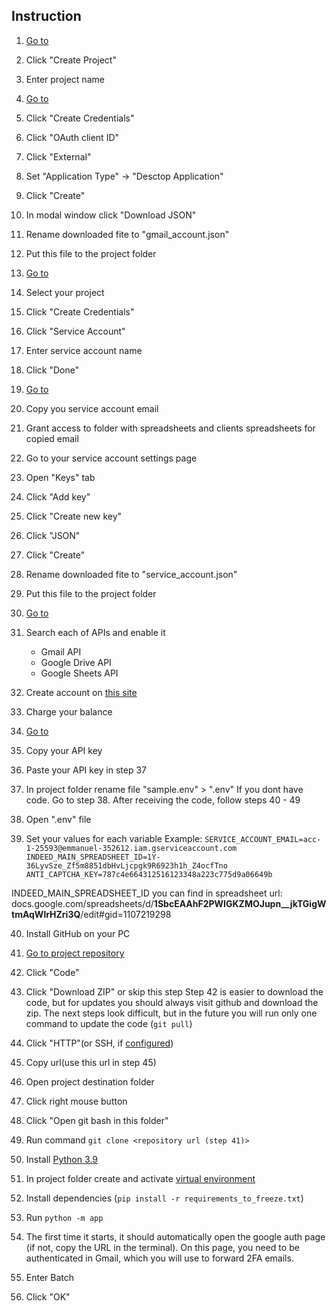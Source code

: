 ## Instruction

1. [Go to](https://console.cloud.google.com/cloud-resource-manager "Visit page")
2. Click "Create Project"
3. Enter project name
4. [Go to](https://console.cloud.google.com/apis/credentials "Go to")
5. Click "Create Credentials"
6. Click "OAuth client ID"
7. Click "External"
8. Set "Application Type" -> "Desctop Application"
9. Click "Create"
10. In modal window click "Download JSON"
11. Rename downloaded fite to "gmail_account.json"
12. Put this file to the project folder
13. [Go to](https://console.cloud.google.com/apis/credentials "Go to")
14. Select your project
15. Click "Create Credentials"
16. Click "Service Account"
17. Enter service account name
18. Click "Done"
19. [Go to](https://console.cloud.google.com/iam-admin/serviceaccounts "Go to")
20. Copy you service account email
21. Grant access to folder with spreadsheets and clients spreadsheets for copied email
22. Go to your service account settings page
23. Open "Keys" tab
24. Click "Add key"
25. Click "Create new key"
26. Click "JSON"
27. Click "Create"
28. Rename downloaded fite to "service_account.json"
29. Put this file to the project folder
30. [Go to](https://console.cloud.google.com/apis/library "Go to")
31. Search each of APIs and enable it

    - Gmail API
    - Google Drive API
    - Google Sheets API

32. Create account on [this site](https://anti-captcha.com/ "this site")
33. Charge your balance
34. [Go to](https://anti-captcha.com/clients/settings/apisetup "Go to")
35. Copy your API key
36. Paste your API key in step 37

37. In project folder rename file "sample.env" > ".env"
    If you dont have code. Go to step 38. After receiving the code, follow steps 40 - 49
38. Open ".env" file
39. Set your values for each variable
    Example:
    `SERVICE_ACCOUNT_EMAIL=acc-1-25593@emmanuel-352612.iam.gserviceaccount.com`
    `INDEED_MAIN_SPREADSHEET_ID=1Y-36LyvSze_Zf5m8851dbHvLjcpgk9R6923h1h_Z4ocfTno`
    `ANTI_CAPTCHA_KEY=787c4e664312516123348a223c775d9a06649b`

INDEED_MAIN_SPREADSHEET_ID you can find in spreadsheet url:
docs.google.com/spreadsheets/d/**1SbcEAAhF2PWIGKZMOJupn\_\_jkTGigWtmAqWlrHZri3Q**/edit#gid=1107219298

40. Install GitHub on your PC
41. [Go to project repository](https://github.com/Simple2B/indeed_bot "Go to")
42. Click "Code"
43. Click "Download ZIP" or skip this step
    Step 42 is easier to download the code, but for updates you should always visit github and download the zip. The next steps look difficult, but in the future you will run only one command to update the code (`git pull`)
44. Click "HTTP"(or SSH, if [configured](https://www.theserverside.com/blog/Coffee-Talk-Java-News-Stories-and-Opinions/GitHub-SSH-Windows-Example "configured"))
45. Copy url(use this url in step 45)
46. Open project destination folder
47. Click right mouse button
48. Click "Open git bash in this folder"
49. Run command `git clone <repository url (step 41)>`

50. Install [Python 3.9](https://www.python.org/downloads/ "Python 3.9")
51. In project folder create and activate [virtual environment](https://docs.python.org/3/library/venv.html "virtual environment")
52. Install dependencies (`pip install -r requirements_to_freeze.txt`)
53. Run `python -m app`
54. The first time it starts, it should automatically open the google auth page (if not, copy the URL in the terminal). On this page, you need to be authenticated in Gmail, which you will use to forward 2FA emails.
55. Enter Batch
56. Click "OK"
